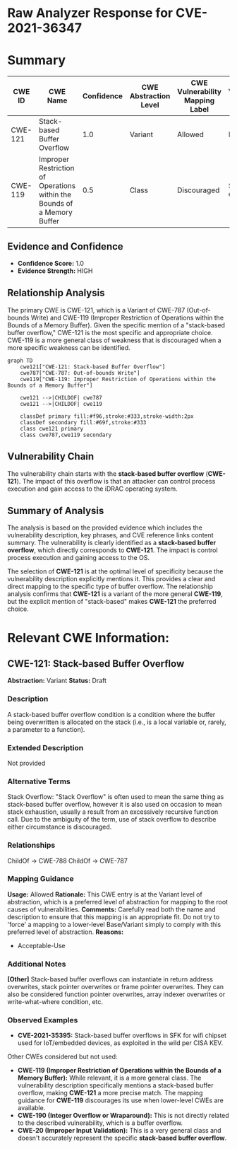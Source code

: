 # Raw Analyzer Response for CVE-2021-36347

# Summary
| CWE ID  | CWE Name  | Confidence | CWE Abstraction Level | CWE Vulnerability Mapping Label | CWE-Vulnerability Mapping Notes |
|---|---|---|---|---|---|
| CWE-121 | Stack-based Buffer Overflow | 1.0 | Variant | Allowed | Primary CWE |
| CWE-119 | Improper Restriction of Operations within the Bounds of a Memory Buffer | 0.5 | Class | Discouraged | Secondary Candidate |

## Evidence and Confidence

*   **Confidence Score:** 1.0
*   **Evidence Strength:** HIGH

## Relationship Analysis
The primary CWE is CWE-121, which is a Variant of CWE-787 (Out-of-bounds Write) and CWE-119 (Improper Restriction of Operations within the Bounds of a Memory Buffer). Given the specific mention of a "stack-based buffer overflow," CWE-121 is the most specific and appropriate choice. CWE-119 is a more general class of weakness that is discouraged when a more specific weakness can be identified.

```mermaid
graph TD
    cwe121["CWE-121: Stack-based Buffer Overflow"]
    cwe787["CWE-787: Out-of-bounds Write"]
    cwe119["CWE-119: Improper Restriction of Operations within the Bounds of a Memory Buffer"]
    
    cwe121 -->|CHILDOF| cwe787
    cwe121 -->|CHILDOF| cwe119
    
    classDef primary fill:#f96,stroke:#333,stroke-width:2px
    classDef secondary fill:#69f,stroke:#333
    class cwe121 primary
    class cwe787,cwe119 secondary
```

## Vulnerability Chain
The vulnerability chain starts with the **stack-based buffer overflow** (**CWE-121**). The impact of this overflow is that an attacker can control process execution and gain access to the iDRAC operating system.

## Summary of Analysis
The analysis is based on the provided evidence which includes the vulnerability description, key phrases, and CVE reference links content summary. The vulnerability is clearly identified as a **stack-based buffer overflow**, which directly corresponds to **CWE-121**. The impact is control process execution and gaining access to the OS.

The selection of **CWE-121** is at the optimal level of specificity because the vulnerability description explicitly mentions it. This provides a clear and direct mapping to the specific type of buffer overflow. The relationship analysis confirms that **CWE-121** is a variant of the more general **CWE-119**, but the explicit mention of "stack-based" makes **CWE-121** the preferred choice.

# Relevant CWE Information:

## CWE-121: Stack-based Buffer Overflow
**Abstraction:** Variant
**Status:** Draft

### Description
A stack-based buffer overflow condition is a condition where the buffer being overwritten is allocated on the stack (i.e., is a local variable or, rarely, a parameter to a function).

### Extended Description
Not provided

### Alternative Terms
Stack Overflow: "Stack Overflow" is often used to mean the same thing as stack-based buffer overflow, however it is also used on occasion to mean stack exhaustion, usually a result from an excessively recursive function call. Due to the ambiguity of the term, use of stack overflow to describe either circumstance is discouraged.

### Relationships
ChildOf -> CWE-788
ChildOf -> CWE-787

### Mapping Guidance
**Usage:** Allowed
**Rationale:** This CWE entry is at the Variant level of abstraction, which is a preferred level of abstraction for mapping to the root causes of vulnerabilities.
**Comments:** Carefully read both the name and description to ensure that this mapping is an appropriate fit. Do not try to 'force' a mapping to a lower-level Base/Variant simply to comply with this preferred level of abstraction.
**Reasons:**
- Acceptable-Use

### Additional Notes
**[Other]** Stack-based buffer overflows can instantiate in return address overwrites, stack pointer overwrites or frame pointer overwrites. They can also be considered function pointer overwrites, array indexer overwrites or write-what-where condition, etc.

### Observed Examples
- **CVE-2021-35395:** Stack-based buffer overflows in SFK for wifi chipset used for IoT/embedded devices, as exploited in the wild per CISA KEV.

Other CWEs considered but not used:

*   **CWE-119 (Improper Restriction of Operations within the Bounds of a Memory Buffer):** While relevant, it is a more general class. The vulnerability description specifically mentions a stack-based buffer overflow, making **CWE-121** a more precise match. The mapping guidance for **CWE-119** discourages its use when lower-level CWEs are available.
*   **CWE-190 (Integer Overflow or Wraparound):** This is not directly related to the described vulnerability, which is a buffer overflow.
*   **CWE-20 (Improper Input Validation):** This is a very general class and doesn't accurately represent the specific **stack-based buffer overflow**.
